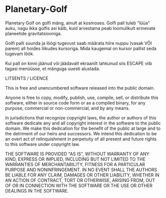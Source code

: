 # Planetary-Golf

Planetary Golf on golfi mäng, ainult at kosmoses. Golfi pall tuleb "lüüa" auku, nagu ikka golfis asi käib, kuid arvestama peab loomulikult erinevate planeetide gravitatsiooniga.

Golfi palli suunda ja löögi tugevust saab määrata hiire nuppu (vasak VÕI parem) all hoides liikudes kursoriga. Mida kaugemal on kursor pallist seda tugevam löök.

Kui pall on kinni jäänud või jäädavalt ekraanilt lahkunud siis ESCAPE viib tagasi menüüsse, et mänguga uuesti alustada.





LITSENTS / LICENCE

This is free and unencumbered software released into the public domain.

Anyone is free to copy, modify, publish, use, compile, sell, or
distribute this software, either in source code form or as a compiled
binary, for any purpose, commercial or non-commercial, and by any
means.

In jurisdictions that recognize copyright laws, the author or authors
of this software dedicate any and all copyright interest in the
software to the public domain. We make this dedication for the benefit
of the public at large and to the detriment of our heirs and
successors. We intend this dedication to be an overt act of
relinquishment in perpetuity of all present and future rights to this
software under copyright law.

THE SOFTWARE IS PROVIDED "AS IS", WITHOUT WARRANTY OF ANY KIND,
EXPRESS OR IMPLIED, INCLUDING BUT NOT LIMITED TO THE WARRANTIES OF
MERCHANTABILITY, FITNESS FOR A PARTICULAR PURPOSE AND NONINFRINGEMENT.
IN NO EVENT SHALL THE AUTHORS BE LIABLE FOR ANY CLAIM, DAMAGES OR
OTHER LIABILITY, WHETHER IN AN ACTION OF CONTRACT, TORT OR OTHERWISE,
ARISING FROM, OUT OF OR IN CONNECTION WITH THE SOFTWARE OR THE USE OR
OTHER DEALINGS IN THE SOFTWARE.
